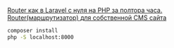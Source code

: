 [Router как в Laravel c нуля на PHP за полтора часа. Router(маршрутизатор) для собственной CMS сайта](https://www.youtube.com/watch?v=cIIozPxW4wg)

```sh
composer install
php -S localhost:8000
```
